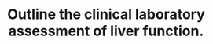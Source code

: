 ---
title: "Outline the clinical laboratory assessment of liver function."
entityType: SAQ
exam: PEX
college: ANZCA
year: 2010
sitting: B
question: 16
passRate: 29
EC_expectedDomains:
- "Basic points to include to achieve a pass included a description of the battery of tests commonly referred to as liver function tests; a description of what they tested and an appropriate interpretation of an change."
EC_extraCredit:
- "Extra marks were available for suggestions of more sensitive clinical tests of liver function, (Prothrombin time or INR) and integrating the understanding of common derangements of hepatic function."
EC_errorsCommon:
- "Common mistakes included listing all the functions of the liver and discussing how these might be assessed."
---